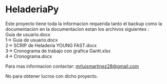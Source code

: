 # HeladeriaPy
Este proyecto tiene toda la informacion requerida tanto el backup como la documentacion 
en la documentacion estan los archivos siguientes :  </br>
Guia de usuario.docx </br>
1-> Guia de usuario.docx  </br>
2-> SCRIP de Heladeria YOUNG FAST.docx </br>
3-> Cronograma de trabajo con grafica Gantt.xlsx </br>
4-> Cronograma.docx </br>

Para mas informacion contactar: mrluismartinez28@gmail.com  </br>


No para obtener lucros con dicho proyecto.
